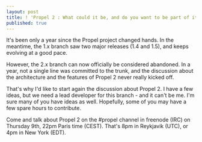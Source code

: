 ```yaml
---
layout: post
title: ! 'Propel 2 : What could it be, and do you want to be part of it?'
published: true
---
```

<p>It's been only a year since the Propel project changed hands. In the meantime, the 1.x branch saw two major releases (1.4 and 1.5), and keeps evolving at a good pace.</p>
<p />
<div>However, the 2.x branch can now officially be considered abandoned. In a year, not a single line was committed to the trunk, and the discussion about the architecture and the features of Propel 2 never really kicked off.</div>
<p />
<div>That's why I'd like to start again the discussion about Propel 2.&nbsp;I have a few ideas, but we need a lead developer for this branch - and it can't be me. I'm sure many of you have ideas as well. Hopefully, some of you may have a few spare hours to contribute.</div>
<p />
<div>Come and talk about Propel 2 on the #propel channel in freenode (IRC) on Thursday 9th, 22pm Paris time (CEST). That's 8pm in Reykjavik (UTC), or 4pm in New York (EDT).&nbsp;</div>
